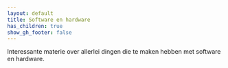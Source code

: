 ```yaml
---
layout: default
title: Software en hardware
has_children: true
show_gh_footer: false
---
```


Interessante materie over allerlei dingen die te maken hebben met software en hardware.
